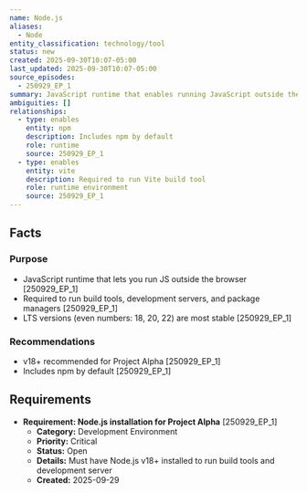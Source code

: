 ```yaml
---
name: Node.js
aliases:
  - Node
entity_classification: technology/tool
status: new
created: 2025-09-30T10:07-05:00
last_updated: 2025-09-30T10:07-05:00
source_episodes:
  - 250929_EP_1
summary: JavaScript runtime that enables running JavaScript outside the browser. Required for Project Alpha's build tools and development environment.
ambiguities: []
relationships:
  - type: enables
    entity: npm
    description: Includes npm by default
    role: runtime
    source: 250929_EP_1
  - type: enables
    entity: vite
    description: Required to run Vite build tool
    role: runtime environment
    source: 250929_EP_1
---
```


## Facts

### Purpose
- JavaScript runtime that lets you run JS outside the browser [250929_EP_1]
- Required to run build tools, development servers, and package managers [250929_EP_1]
- LTS versions (even numbers: 18, 20, 22) are most stable [250929_EP_1]

### Recommendations
- v18+ recommended for Project Alpha [250929_EP_1]
- Includes npm by default [250929_EP_1]

## Requirements

- **Requirement: Node.js installation for Project Alpha** [250929_EP_1]
  - **Category:** Development Environment
  - **Priority:** Critical
  - **Status:** Open
  - **Details:** Must have Node.js v18+ installed to run build tools and development server
  - **Created:** 2025-09-29